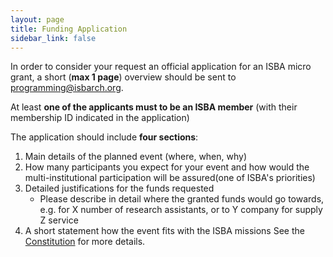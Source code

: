 ```yaml
---
layout: page
title: Funding Application
sidebar_link: false
---
```


In order to consider your request an official application for an ISBA micro grant, a short (**max 1 page**) overview should be sent to [programming@isbarch.org](mailto:programming@isbarch.org).

At least **one of the applicants must to be an ISBA member** (with their membership ID indicated in the application)

The application should include **four sections**:

1. Main details of the planned event (where, when, why)
2. How many participants you expect for your event and how would the multi-institutional participation will be assured(one of ISBA's priorities)
3. Detailed justifications for the funds requested
   - Please describe in detail where the granted funds would go towards, e.g. for X number of research assistants, or to Y company for supply Z service
4. A short statement how the event fits with the ISBA missions See the [Constitution](board#governing-documents-and-structure) for more details.
